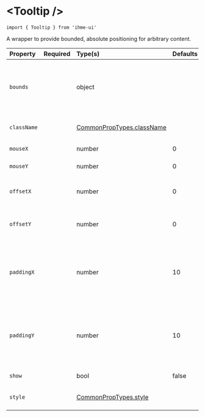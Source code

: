 \<Tooltip />
=====================

`import { Tooltip } from 'ihme-ui'`

A wrapper to provide bounded, absolute positioning for arbitrary content.


Property | Required | Type(s) | Defaults | Description
:---    |:---      |:---     |:---      |:---       
`bounds` |  | object |  | Pixel bounds within which to render tooltip.<br />Defaults to [0, window.innerWidth], [0, window.innerHeight].
`className` |  | [CommonPropTypes.className](https://github.com/ihmeuw/ihme-ui/blob/master/src/utils/props.js#L11) |  | Class name applied to outermost wrapping `<div>`.
`mouseX` |  | number | 0 | Mouse postion (x; e.g., clientX)
`mouseY` |  | number | 0 | Mouse position (y; e.g., clientY)
`offsetX` |  | number | 0 | Shift tooltip offsetX pixels left (if negative) or right (if positive) of mouseX.
`offsetY` |  | number | 0 | Shift tooltip offsetY pixels above (if negative) or below (if positive) of mouseY.
`paddingX` |  | number | 10 | Guard against placing the tooltip outside of its bounds;<br />at minimum, tooltip will be placed paddingX within bounds.x.
`paddingY` |  | number | 10 | Guard against placing the tooltip outside of its bounds;<br />at minimum, tooltip will be placed paddingY within bounds.y.
`show` |  | bool | false | Whether to show or hide tooltip.
`style` |  | [CommonPropTypes.style](https://github.com/ihmeuw/ihme-ui/blob/master/src/utils/props.js#L16) |  | Inline styles to be applied to tooltip wrapper.
